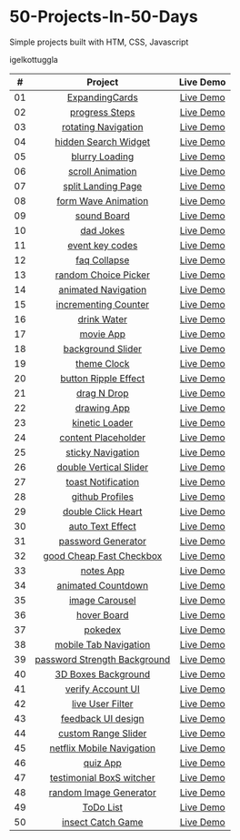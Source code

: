 # 50-Projects-In-50-Days

Simple projects built with HTM, CSS, Javascript

igelkottuggla

|  #  |                                                                  Project                                                                   |                                  Live Demo                                   |
| :-: | :----------------------------------------------------------------------------------------------------------------------------------------: | :--------------------------------------------------------------------------: |
| 01  |             [ExpandingCards](https://github.com/igelkottuggla/50-Projects-In-50-Days/tree/master/1st%20Day%20__ExpandingCards)             |       [Live Demo](https://igelkottuggla-expanding-cards.netlify.app/)        |
| 02  |               [progress Steps](https://github.com/igelkottuggla/50-Projects-In-50-Days/tree/master/2nd%20Day__progressSteps)               |        [Live Demo](https://igelkottuggla-progress-steps.netlify.app/)        |
| 03  |         [rotating Navigation](https://github.com/igelkottuggla/50-Projects-In-50-Days/tree/master/3d%20Day%20__rotatingNavigation)         |     [Live Demo](https://igelkottuggla-rotating-navigation.netlify.app/)      |
| 04  |        [hidden Search Widget](https://github.com/igelkottuggla/50-Projects-In-50-Days/tree/master/4%20th%20Day__hiddenSearchWidget)        |     [Live Demo](https://igelkottuggla-hidden-search-widget.netlify.app/)     |
| 05  |               [blurry Loading](https://github.com/igelkottuggla/50-Projects-In-50-Days/tree/master/5th%20Day__blurryLoading)               |        [Live Demo](https://igelkottuggla-blurry-loading.netlify.app/)        |
| 06  |             [scroll Animation](https://github.com/igelkottuggla/50-Projects-In-50-Days/tree/master/6th%20Day__scrollAnimation)             |       [Live Demo](https://igelkottuggla-scroll-animation.netlify.app/)       |
| 07  |           [split Landing Page](https://github.com/igelkottuggla/50-Projects-In-50-Days/tree/master/7th%20Day__splitLandingPage)            |      [Live Demo](https://igelkottuggla-split-landing-page.netlify.app/)      |
| 08  |          [form Wave Animation](https://github.com/igelkottuggla/50-Projects-In-50-Days/tree/master/8th%20Day__formWaveAnimation)           |     [Live Demo](https://igelkottuggla-form-wave-animation.netlify.app/)      |
| 09  |                  [sound Board](https://github.com/igelkottuggla/50-Projects-In-50-Days/tree/master/9th%20Day__soundBoard)                  |          [Live Demo](https://igelkottuggla-soundboard.netlify.app/)          |
| 10  |                  [dad Jokes](https://github.com/igelkottuggla/50-Projects-In-50-Days/tree/master/10th%20Day__%20dadJokes)                  |          [Live Demo](https://igelkottuggla-dad-jokes.netlify.app/)           |
| 11  |              [event key codes](https://github.com/igelkottuggla/50-Projects-In-50-Days/tree/master/11th%20Day__eventKeyCodes)              |                                [Live Demo]()                                 |
| 12  |                [faq Collapse](https://github.com/igelkottuggla/50-Projects-In-50-Days/tree/master/12th%20Day___faqCollapse)                |         [Live Demo](https://igelkottuggla-faq-collapse.netlify.app/)         |
| 13  |         [random Choice Picker](https://github.com/igelkottuggla/50-Projects-In-50-Days/tree/master/13th%20Day__randomChoicePicker)         |     [Live Demo](https://igelkottuggla-random-choice-picker.netlify.app/)     |
| 14  |         [animated Navigation](https://github.com/igelkottuggla/50-Projects-In-50-Days/tree/master/14thDay__%20animatedNavigation)          |     [Live Demo](https://igelkottuggla-animated-navigation.netlify.app/)      |
| 15  |        [incrementing Counter](https://github.com/igelkottuggla/50-Projects-In-50-Days/tree/master/15th%20Day__incrementingCounter)         |     [Live Demo](https://igelkottuggla-incrementing-counter.netlify.app/)     |
| 16  |                 [drink Water](https://github.com/igelkottuggla/50-Projects-In-50-Days/tree/master/16th%20Day__drinkWater)                  |         [Live Demo](https://igelkottuggla-drink-water.netlify.app/)          |
| 17  |                   [movie App](https://github.com/igelkottuggla/50-Projects-In-50-Days/tree/master/17th%20Day__movieApp)                    |          [Live Demo](https://igelkottuggla-movie-app.netlify.app/)           |
| 18  |           [background Slider](https://github.com/igelkottuggla/50-Projects-In-50-Days/tree/master/18th%20Day__backgroundSlider)            |      [Live Demo](https://igelkottuggla-background-slider.netlify.app/)       |
| 19  |                 [theme Clock](https://github.com/igelkottuggla/50-Projects-In-50-Days/tree/master/19th%20Day__themeClock)                  |         [Live Demo](https://igelkottuggla-theme-clock.netlify.app/)          |
| 20  |         [button Ripple Effect](https://github.com/igelkottuggla/50-Projects-In-50-Days/tree/master/20th%20Day__buttonRippleEffect)         |     [Live Demo](https://igelkottuggla-button-ripple-effect.netlify.app/)     |
| 21  |               [drag N Drop](https://github.com/igelkottuggla/50-Projects-In-50-Days/tree/master/21st%20Day__drag%20_N_Drop)                |         [Live Demo](https://igelkottuggla-drag-n-drop.netlify.app/)          |
| 22  |                 [drawing App](https://github.com/igelkottuggla/50-Projects-In-50-Days/tree/master/22nd%20Day__drawingApp)                  |         [Live Demo](https://igelkottuggla-drawing-app.netlify.app/)          |
| 23  |               [kinetic Loader](https://github.com/igelkottuggla/50-Projects-In-50-Days/tree/master/23d%20Day__kineticLoader)               |        [Live Demo](https://igelkottuggla-kinetic-loader.netlify.app/)        |
| 24  |         [content Placeholder](https://github.com/igelkottuggla/50-Projects-In-50-Days/tree/master/24th%20Day__contentPlaceholder)          |     [Live Demo](https://igelkottuggla-content-placeholder.netlify.app/)      |
| 25  |           [sticky Navigation](https://github.com/igelkottuggla/50-Projects-In-50-Days/tree/master/25th%20Day__stickyNavigation)            |      [Live Demo](https://igelkottuggla-sticky-navigation.netlify.app/)       |
| 26  |       [double Vertical Slider](https://github.com/igelkottuggla/50-Projects-In-50-Days/tree/master/26th%20Day__doubleVerticalSlider)       |    [Live Demo](https://igelkottuggla-double-vertical-slider.netlify.app/)    |
| 27  |          [toast Notification](https://github.com/igelkottuggla/50-Projects-In-50-Days/tree/master/27th%20Day__toastNotification)           |      [Live Demo](https://igelkottuggla-toast-notification.netlify.app/)      |
| 28  |             [github Profiles](https://github.com/igelkottuggla/50-Projects-In-50-Days/tree/master/28th%20Day__githubProfiles)              |       [Live Demo](https://igelkottuggla-github-profiles.netlify.app/)        |
| 29  |           [double Click Heart](https://github.com/igelkottuggla/50-Projects-In-50-Days/tree/master/29th%20Day__doubleClickHeart)           |      [Live Demo](https://igelkottuggla-double-click-heart.netlify.app/)      |
| 30  |             [auto Text Effect](https://github.com/igelkottuggla/50-Projects-In-50-Days/tree/master/30th%20Day__autoTextEffect)             |       [Live Demo](https://igelkottuggla-autotext-effect.netlify.app/)        |
| 31  |          [password Generator](https://github.com/igelkottuggla/50-Projects-In-50-Days/tree/master/31st%20Day__passwordGenerator)           |      [Live Demo](https://igelkottuggla-password-generator.netlify.app/)      |
| 32  |     [good Cheap Fast Checkbox](https://github.com/igelkottuggla/50-Projects-In-50-Days/tree/master/32nd%20Day__goodCheapFastCheckbox)      |   [Live Demo](https://igelkottuggla-good-cheap-fast-checkbox.netlify.app/)   |
| 33  |                    [notes App](https://github.com/igelkottuggla/50-Projects-In-50-Days/tree/master/33d%20Day__notesApp)                    |          [Live Demo](https://igelkottuggla-note-sapp.netlify.app/)           |
| 34  |          [animated Countdown](https://github.com/igelkottuggla/50-Projects-In-50-Days/tree/master/34th%20Day__animatedCountdown)           |      [Live Demo](https://igelkottuggla-animated-countdown.netlify.app/)      |
| 35  |              [image Carousel](https://github.com/igelkottuggla/50-Projects-In-50-Days/tree/master/35th%20Day__imageCarousel)               |        [Live Demo](https://igelkottuggla-image-carousel.netlify.app/)        |
| 36  |                 [hover Board](https://github.com/igelkottuggla/50-Projects-In-50-Days/tree/master/36th%20Day__hoverboard)                  |          [Live Demo](https://igelkottuggla-hoverboard.netlify.app/)          |
| 37  |                     [pokedex](https://github.com/igelkottuggla/50-Projects-In-50-Days/tree/master/37th%20Day__pokedex)                     |           [Live Demo](https://igelkottuggla-pokedex.netlify.app/)            |
| 38  |        [mobile Tab Navigation](https://github.com/igelkottuggla/50-Projects-In-50-Days/tree/master/38th%20Day__mobileTabNavigation)        |    [Live Demo](https://igelkottuggla-mobile-tab-navigation.netlify.app/)     |
| 39  | [password Strength Background](https://github.com/igelkottuggla/50-Projects-In-50-Days/tree/master/39th%20Day__passwordStrengthBackground) | [Live Demo](https://igelkottuggla-password-strength-background.netlify.app/) |
| 40  |          [3D Boxes Background](https://github.com/igelkottuggla/50-Projects-In-50-Days/tree/master/40th%20Day__3dBoxesBackground)          |     [Live Demo](https://igelkottuggla-3d-boxes-background.netlify.app/)      |
| 41  |            [verify Account UI](https://github.com/igelkottuggla/50-Projects-In-50-Days/tree/master/41st%20Day__verifyAccountUI)            |      [Live Demo](https://igelkottuggla-verify-account-ui.netlify.app/)       |
| 42  |             [live User Filter](https://github.com/igelkottuggla/50-Projects-In-50-Days/tree/master/42nd%20Day__liveUserFilter)             |       [Live Demo](https://igelkottuggla-live-user-filter.netlify.app/)       |
| 43  |           [feedback UI design](https://github.com/igelkottuggla/50-Projects-In-50-Days/tree/master/43d%20Day__feedbackUIdesign)            |      [Live Demo](https://igelkottuggla-feedback-ui-design.netlify.app/)      |
| 44  |          [custom Range Slider](https://github.com/igelkottuggla/50-Projects-In-50-Days/tree/master/44th%20Day__customRangeSlider)          |     [Live Demo](https://igelkottuggla-custom-range-slider.netlify.app/)      |
| 45  |    [netflix Mobile Navigation](https://github.com/igelkottuggla/50-Projects-In-50-Days/tree/master/45th%20Day__netflixMobileNavigation)    |  [Live Demo](https://igelkottuggla-netflix-mobile-navigation.netlify.app/)   |
| 46  |                    [quiz App](https://github.com/igelkottuggla/50-Projects-In-50-Days/tree/master/46th%20Day__quizApp)                     |           [Live Demo](https://igelkottuggla-quiz-app.netlify.app/)           |
| 47  |     [testimonial BoxS witcher](https://github.com/igelkottuggla/50-Projects-In-50-Days/tree/master/47th%20Day__testimonialBoxSwitcher)     |   [Live Demo](https://igelkottuggla-testimonial-box-switcher.netlify.app/)   |
| 48  |       [random Image Generator](https://github.com/igelkottuggla/50-Projects-In-50-Days/tree/master/48th%20Day__randomImageGenerator)       |    [Live Demo](https://igelkottuggla-random-image-generator.netlify.app/)    |
| 49  |                   [ToDo List](https://github.com/igelkottuggla/50-Projects-In-50-Days/tree/master/49th%20Day__toDoList)                    |          [Live Demo](https://igelkottuggla-to-do-list.netlify.app/)          |
| 50  |            [insect Catch Game](https://github.com/igelkottuggla/50-Projects-In-50-Days/tree/master/50th%20Day__insectCatchGame)            |      [Live Demo](https://igelkottuggla-insect-catch-game.netlify.app/)       |
